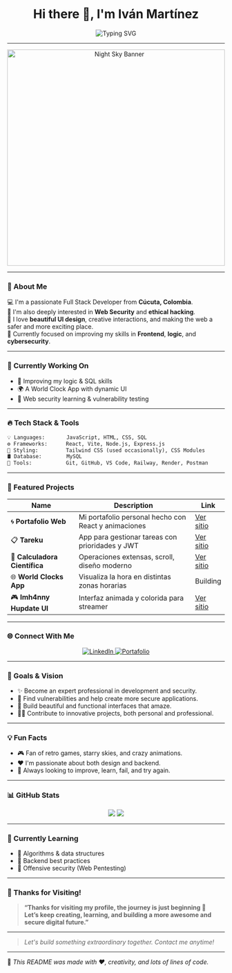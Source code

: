 <h1 align="center">Hi there 👋, I'm Iván Martínez</h1>
<p align="center">
  <img src="https://readme-typing-svg.herokuapp.com?font=Fira+Code&size=24&duration=4000&pause=1000&center=true&vCenter=true&multiline=true&width=800&height=100&lines=Full+Stack+Developer+%7C+Frontend+Lover+%7C+Cybersecurity+Enthusiast;Building+amazing+projects+with+React%2C+Node%2C+MySQL...;Passionate+about+technology+and+creative+solutions" alt="Typing SVG" />
</p>

---

<div align="center">
  <img src="https://images.unsplash.com/photo-1503264116251-35a269479413?auto=format&fit=crop&w=1600&q=80" width="100%" height="500px" alt="Night Sky Banner" />
</div>

---

### 🌟 About Me

💻 I'm a passionate Full Stack Developer from **Cúcuta, Colombia**.  
🔐 I'm also deeply interested in **Web Security** and **ethical hacking**.  
🌌 I love **beautiful UI design**, creative interactions, and making the web a safer and more exciting place.  
🚀 Currently focused on improving my skills in **Frontend**, **logic**, and **cybersecurity**.

---

### 🚧 Currently Working On

- 🧠 Improving my logic & SQL skills  
- 🌍 A World Clock App with dynamic UI  
- 🔐 Web security learning & vulnerability testing

---

### 🔥 Tech Stack & Tools

```txt
💡 Languages:       JavaScript, HTML, CSS, SQL
⚙️ Frameworks:      React, Vite, Node.js, Express.js
🎨 Styling:         Tailwind CSS (used occasionally), CSS Modules
🛢️ Database:        MySQL
🔧 Tools:           Git, GitHub, VS Code, Railway, Render, Postman
```

---

### 📌 Featured Projects

| Name                      | Description                                     | Link |
|---------------------------|-------------------------------------------------|------|
| 🌀 **Portafolio Web**      | Mi portafolio personal hecho con React y animaciones | [Ver sitio](https://portfolio-ivan-m.onrender.com/) |
| 📋 **Tareku**              | App para gestionar tareas con prioridades y JWT | [Ver sitio](https://tareku.onrender.com/) |
| 🧮 **Calculadora Científica** | Operaciones extensas, scroll, diseño moderno | [Ver sitio](https://scientifical.netlify.app/) |
| 🌐 **World Clocks App**   | Visualiza la hora en distintas zonas horarias | Building |
| 🎮 **Imh4nny Hupdate UI** | Interfaz animada y colorida para streamer      | [Ver sitio](https://imh4nny-hubupdate.onrender.com) |

---

### 🌐 Connect With Me

<p align="center">
  <a href="https://www.linkedin.com/in/ivan-andres-martinez-rios-7b9140266/" target="_blank">
    <img src="https://img.shields.io/badge/LinkedIn-%230077B5.svg?&style=for-the-badge&logo=linkedin&logoColor=white" alt="LinkedIn" />
  </a>
  <a href="https://portfolio-ivan-m.onrender.com/" target="_blank">
    <img src="https://img.shields.io/badge/Portafolio-Web-blue?style=for-the-badge&logo=react&logoColor=white" alt="Portafolio" />
  </a>
</p>

---

### 🎯 Goals & Vision

- ✨ Become an expert professional in development and security.
- 🔎 Find vulnerabilities and help create more secure applications.
- 🌈 Build beautiful and functional interfaces that amaze.
- 👨‍💻 Contribute to innovative projects, both personal and professional.

---

### 💡 Fun Facts

- 🎮 Fan of retro games, starry skies, and crazy animations.
- ❤️ I'm passionate about both design and backend.
- 🧠 Always looking to improve, learn, fail, and try again.

---

### 📊 GitHub Stats

<p align="center">
  <img src="https://github-readme-stats.vercel.app/api?username=ivanxdd32&show_icons=true&theme=tokyonight&hide_title=true" />
  <img src="https://github-readme-streak-stats.herokuapp.com/?user=ivanxdd32&theme=tokyonight" />
</p>

---

### 🧠 Currently Learning

- 🧮 Algorithms & data structures
- 🧱 Backend best practices
- 🔐 Offensive security (Web Pentesting)

---

### 🌌 Thanks for Visiting!

> **“Thanks for visiting my profile, the journey is just beginning 🚀  
Let’s keep creating, learning, and building a more awesome and secure digital future.”**

---

> _Let's build something extraordinary together. Contact me anytime!_

---

🔗 _This README was made with ❤️, creativity, and lots of lines of code._
